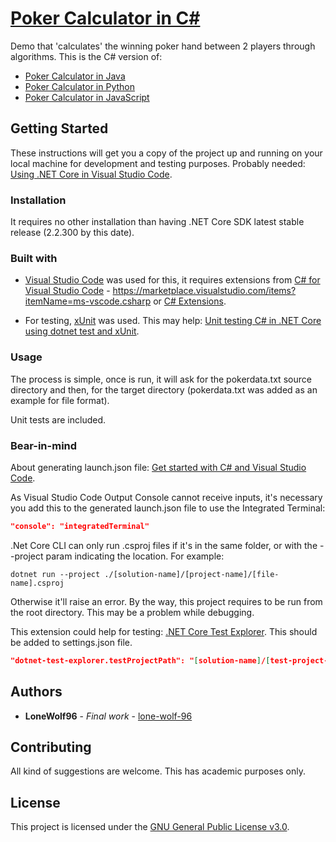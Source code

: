 # [Poker Calculator in C#](https://github.com/lone-wolf-96/poker-calculator-csharp/)

Demo that 'calculates' the winning poker hand between 2 players through algorithms.
This is the C# version of:

* [Poker Calculator in Java](https://github.com/lone-wolf-96/poker-calculator-java/)
* [Poker Calculator in Python](https://github.com/lone-wolf-96/poker-calculator-python/)
* [Poker Calculator in JavaScript](https://github.com/lone-wolf-96/poker-calculator-js/)

## Getting Started

These instructions will get you a copy of the project up and running on your local machine for development and testing purposes.
Probably needed: [Using .NET Core in Visual Studio Code](https://code.visualstudio.com/docs/languages/dotnet/).

### Installation

It requires no other installation than having .NET Core SDK latest stable release (2.2.300 by this date).

### Built with

* [Visual Studio Code](https://code.visualstudio.com/) was used for this, it requires extensions from [C# for Visual Studio Code](https://code.visualstudio.com/docs/languages/csharp/) - <https://marketplace.visualstudio.com/items?itemName=ms-vscode.csharp> or [C# Extensions](https://marketplace.visualstudio.com/items?itemName=jchannon.csharpextensions).

* For testing, [xUnit](https://xunit.net/docs/getting-started/netcore/cmdline/) was used. This may help: [Unit testing C# in .NET Core using dotnet test and xUnit](https://docs.microsoft.com/en-us/dotnet/core/testing/unit-testing-with-dotnet-test/).

### Usage

The process is simple, once is run, it will ask for the pokerdata.txt source directory and then, for the target directory (pokerdata.txt was added as an example for file format).

Unit tests are included.

### Bear-in-mind

About generating launch.json file: [Get started with C# and Visual Studio Code](https://docs.microsoft.com/en-us/dotnet/core/tutorials/with-visual-studio-code#faq).

As Visual Studio Code Output Console cannot receive inputs, it's necessary you add this to the generated launch.json file to use the Integrated Terminal:

```json
"console": "integratedTerminal"
```

.Net Core CLI can only run .csproj files if it's in the same folder, or with the --project param indicating the location. For example:

`dotnet run --project ./[solution-name]/[project-name]/[file-name].csproj`

Otherwise it'll raise an error. By the way, this project requires to be run from the root directory. This may be a problem while debugging.

This extension could help for testing: [.NET Core Test Explorer](https://marketplace.visualstudio.com/items?itemName=formulahendry.dotnet-test-explorer). This should be added to settings.json file.

```json
"dotnet-test-explorer.testProjectPath": "[solution-name]/[test-project-name]/[file-name].csproj"
```

## Authors

* **LoneWolf96** - *Final work* - [lone-wolf-96](https://github.com/lone-wolf-96/)

## Contributing

All kind of suggestions are welcome. This has academic purposes only.

## License

This project is licensed under the [GNU General Public License v3.0](https://choosealicense.com/licenses/gpl-3.0/).
